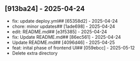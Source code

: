 ## [913ba24] - 2025-04-24
- fix: update deploy.yml## [65358d2] - 2025-04-24
- chore: minor updates## [1ade698] - 2025-04-24
- edit: README.md## [e3f5385] - 2025-04-24
- fix: Update README.md## [86ec561] - 2025-04-24
- Update README.md## [4096d46] - 2025-04-25
- feat: inital phase of frontend UI## [059ebcc] - 2025-05-12
- Delete extra directory